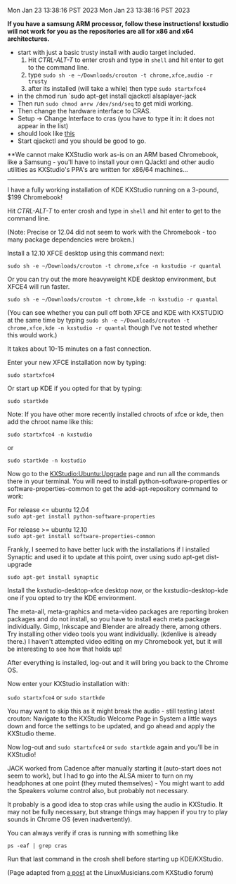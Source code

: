 Mon Jan 23 13:38:16 PST 2023
Mon Jan 23 13:38:16 PST 2023

**If you have a samsung ARM processor, follow these instructions! kxstudio will not work for you as the repositories are all for x86 and x64 architectures.**

* start with just a basic trusty install with audio target included.
  1. Hit *CTRL-ALT-T* to enter crosh and type in `shell` and hit enter to get to the command line.
  2. type `sudo sh -e ~/Downloads/crouton -t chrome,xfce,audio -r trusty`
  3. after its installed (will take a while) then type `sudo startxfce4`
* in the chmod run `sudo apt-get install qjackctl alsaplayer-jack
* Then run `sudo chmod a+rw /dev/snd/seq` to get midi working. 
* Then change the hardware interface to CRAS.
* Setup -> Change Interface to cras (you have to type it in: it does not appear in the list)
* should look like [this](http://imgur.com/nrzpJce)
* Start qjackctl and you should be good to go.


**We cannot make KXStudio work as-is on an ARM based Chromebook, like a Samsung - you'll have to install your own QJacktl and other audio utilities as KXStudio's PPA's are written for x86/64 machines...

--------------------------------------------------------------------------------------------


I have a fully working installation of KDE KXStudio running on a 3-pound, $199 Chromebook! 

Hit *CTRL-ALT-T* to enter crosh and type in `shell` and hit enter to get to the command line.

(Note: Precise or 12.04 did not seem to work with the Chromebook - too many package dependencies were broken.)

Install a 12.10 XFCE desktop using this command next:

`sudo sh -e ~/Downloads/crouton -t chrome,xfce -n kxstudio -r quantal`

Or you can try out the more heavyweight KDE desktop environment, but XFCE4 will run faster.

`sudo sh -e ~/Downloads/crouton -t chrome,kde -n kxstudio -r quantal`

(You can see whether you can pull off both XFCE and KDE with KXSTUDIO at the same time by typing `sudo sh -e ~/Downloads/crouton -t chrome,xfce,kde -n kxstudio -r quantal` though I've not tested whether this would work.)

It takes about 10-15 minutes on a fast connection.

Enter your new XFCE installation now by typing:

`sudo startxfce4`

Or start up KDE if you opted for that by typing:

`sudo startkde`

Note: If you have other more recently installed chroots of xfce or kde, then add the chroot name like this:

`sudo startxfce4 -n kxstudio`

or

`sudo startkde -n kxstudio`

Now go to the [KXStudio:Ubuntu:Upgrade](http://kxstudio.sourceforge.net/Documentation:Ubuntu:Upgrade) page and run all the commands there in your terminal. You will need to install python-software-properties or software-properties-common to get the add-apt-repository command to work:

For release <= ubuntu 12.04  
`sudo apt-get install python-software-properties`

For release >= ubuntu 12.10  
`sudo apt-get install software-properties-common`

Frankly, I seemed to have better luck with the installations if I installed Synaptic and used it to update at this point, over using sudo apt-get dist-upgrade

`sudo apt-get install synaptic`

Install the kxstudio-desktop-xfce desktop now, or the kxstudio-desktop-kde one if you opted to try the KDE environment. 

The meta-all, meta-graphics and meta-video packages are reporting broken packages and do not install, so you have to install each meta package individually. Gimp, Inkscape and Blender are already there, among others. Try installing other video tools you want individually. (kdenlive is already there.) I haven't attempted video editing on my Chromebook yet, but it will be interesting to see how that holds up!

After everything is installed, log-out and it will bring you back to the Chrome OS.

Now enter your KXStudio installation with:

`sudo startxfce4` or `sudo startkde`

You may want to skip this as it might break the audio - still testing latest crouton: Navigate to the KXStudio Welcome Page in System a little ways down and force the settings to be updated, and go ahead and apply the KXStudio theme.

Now log-out and `sudo startxfce4` or `sudo startkde` again and you'll be in KXStudio!

JACK worked from Cadence after manually starting it (auto-start does not seem to work), but I had to go into the ALSA mixer to turn on my headphones at one point (they muted themselves) - You might want to add the Speakers volume control also, but probably not necessary.


It probably is a good idea to stop cras while using the audio in KXStudio. It may not be fully necessary, but strange things may happen if you try to play sounds in Chrome OS (even inadvertently).

You can always verify if cras is running with something like 

`ps -eaf | grep cras`

Run that last command in the crosh shell before starting up KDE/KXStudio.

(Page adapted from [a post](http://linuxmusicians.com/viewtopic.php?f=47&t=11394) at the LinuxMusicians.com KXStudio forum)